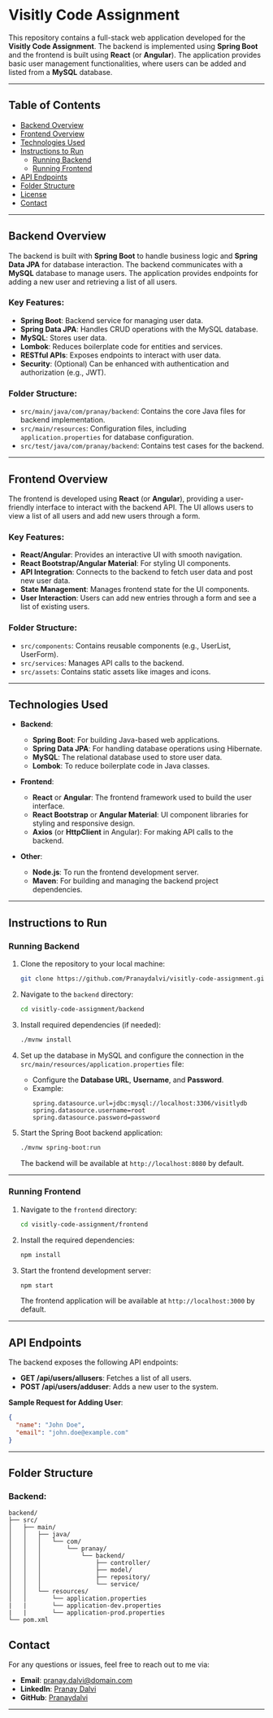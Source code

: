 # Visitly Code Assignment

This repository contains a full-stack web application developed for the **Visitly Code Assignment**. The backend is implemented using **Spring Boot** and the frontend is built using **React** (or **Angular**). The application provides basic user management functionalities, where users can be added and listed from a **MySQL** database.

---

## Table of Contents

- [Backend Overview](#backend-overview)
- [Frontend Overview](#frontend-overview)
- [Technologies Used](#technologies-used)
- [Instructions to Run](#instructions-to-run)
  - [Running Backend](#running-backend)
  - [Running Frontend](#running-frontend)
- [API Endpoints](#api-endpoints)
- [Folder Structure](#folder-structure)
- [License](#license)
- [Contact](#contact)

---

## Backend Overview

The backend is built with **Spring Boot** to handle business logic and **Spring Data JPA** for database interaction. The backend communicates with a **MySQL** database to manage users. The application provides endpoints for adding a new user and retrieving a list of all users.

### Key Features:
- **Spring Boot**: Backend service for managing user data.
- **Spring Data JPA**: Handles CRUD operations with the MySQL database.
- **MySQL**: Stores user data.
- **Lombok**: Reduces boilerplate code for entities and services.
- **RESTful APIs**: Exposes endpoints to interact with user data.
- **Security**: (Optional) Can be enhanced with authentication and authorization (e.g., JWT).

### Folder Structure:

- `src/main/java/com/pranay/backend`: Contains the core Java files for backend implementation.
- `src/main/resources`: Configuration files, including `application.properties` for database configuration.
- `src/test/java/com/pranay/backend`: Contains test cases for the backend.

---

## Frontend Overview

The frontend is developed using **React** (or **Angular**), providing a user-friendly interface to interact with the backend API. The UI allows users to view a list of all users and add new users through a form.

### Key Features:
- **React/Angular**: Provides an interactive UI with smooth navigation.
- **React Bootstrap/Angular Material**: For styling UI components.
- **API Integration**: Connects to the backend to fetch user data and post new user data.
- **State Management**: Manages frontend state for the UI components.
- **User Interaction**: Users can add new entries through a form and see a list of existing users.

### Folder Structure:

- `src/components`: Contains reusable components (e.g., UserList, UserForm).
- `src/services`: Manages API calls to the backend.
- `src/assets`: Contains static assets like images and icons.

---

## Technologies Used

- **Backend**:
  - **Spring Boot**: For building Java-based web applications.
  - **Spring Data JPA**: For handling database operations using Hibernate.
  - **MySQL**: The relational database used to store user data.
  - **Lombok**: To reduce boilerplate code in Java classes.
  
- **Frontend**:
  - **React** or **Angular**: The frontend framework used to build the user interface.
  - **React Bootstrap** or **Angular Material**: UI component libraries for styling and responsive design.
  - **Axios** (or **HttpClient** in Angular): For making API calls to the backend.

- **Other**:
  - **Node.js**: To run the frontend development server.
  - **Maven**: For building and managing the backend project dependencies.

---

## Instructions to Run

### Running Backend

1. Clone the repository to your local machine:
   ```bash
   git clone https://github.com/Pranaydalvi/visitly-code-assignment.git
   ```
2. Navigate to the `backend` directory:
   ```bash
   cd visitly-code-assignment/backend
   ```
3. Install required dependencies (if needed):
   ```bash
   ./mvnw install
   ```
4. Set up the database in MySQL and configure the connection in the `src/main/resources/application.properties` file:
   - Configure the **Database URL**, **Username**, and **Password**.
   - Example:
     ```properties
     spring.datasource.url=jdbc:mysql://localhost:3306/visitlydb
     spring.datasource.username=root
     spring.datasource.password=password
     ```

5. Start the Spring Boot backend application:
   ```bash
   ./mvnw spring-boot:run
   ```
   The backend will be available at `http://localhost:8080` by default.

---

### Running Frontend

1. Navigate to the `frontend` directory:
   ```bash
   cd visitly-code-assignment/frontend
   ```
2. Install the required dependencies:
   ```bash
   npm install
   ```
3. Start the frontend development server:
   ```bash
   npm start
   ```
   The frontend application will be available at `http://localhost:3000` by default.

---

## API Endpoints

The backend exposes the following API endpoints:

- **GET /api/users/allusers**: Fetches a list of all users.
- **POST /api/users/adduser**: Adds a new user to the system.

**Sample Request for Adding User**:
```json
{
  "name": "John Doe",
  "email": "john.doe@example.com"
}
```

---

## Folder Structure

### Backend:
```text
backend/
├── src/
│   ├── main/
│   │   ├── java/
│   │   │   └── com/
│   │   │       └── pranay/
│   │   │           └── backend/
│   │   │               ├── controller/
│   │   │               ├── model/
│   │   │               ├── repository/
│   │   │               └── service/
│   │   └── resources/
│   │       └── application.properties
|   |       └── application-dev.properties
|   |       └── application-prod.properties
└── pom.xml
```


## Contact

For any questions or issues, feel free to reach out to me via:

- **Email**: pranay.dalvi@domain.com
- **LinkedIn**: [Pranay Dalvi](https://www.linkedin.com/in/pranay-dalvi-404a5325a)
- **GitHub**: [Pranaydalvi](https://github.com/Pranaydalvi)

---
